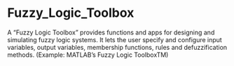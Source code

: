 # Fuzzy_Logic_Toolbox
A “Fuzzy Logic Toolbox” provides functions and apps for designing and simulating fuzzy logic systems. It lets the user specify and configure input variables, output variables, membership functions, rules and defuzzification methods. (Example: MATLAB’s Fuzzy Logic ToolboxTM)
